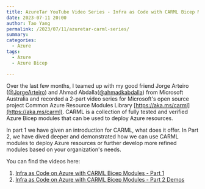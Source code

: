 ```yaml
---
title: AzureTar YouTube Video Series - Infra as Code with CARML Bicep Modules
date: 2023-07-11 20:00
author: Tao Yang
permalink: /2023/07/11/azuretar-carml-series/
summary:
categories:
  - Azure
tags:
  - Azure
  - Azure Bicep

---
```


Over the last few months, I teamed up with my good friend Jorge Arteiro ([@JorgeArteiro](https://twitter.com/JorgeArteiro)) and Ahmad Abdalla([@ahmadkabdalla](https://twitter.com/ahmadkabdalla)) from Microsoft Australia and recorded a 2-part video series for Microsoft's open source project Common Azure Resource Modules Library [https://aka.ms/carml](https://aka.ms/carml). CARML is a collection of fully tested and verified Azure Bicep modules that can be used to deploy Azure resources.

In part 1 we have given an introduction for CARML, what does it offer. In Part 2, we have dived deeper and demonstrated how we can use CARML modules to deploy Azure resources or further  develop more refined modules based on your organization's needs.

You can find the videos here:

1. [Infra as Code on Azure with CARML Bicep Modules - Part 1](https://www.youtube.com/watch?v=Xic3Ry__-2I&ab_channel=AzureTar)
2. [Infra as Code on Azure with CARML Bicep Modules - Part 2 Demos](https://www.youtube.com/watch?v=V2fKPG_1g8k&ab_channel=AzureTar)

